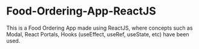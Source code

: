 # Food-Ordering-App-ReactJS
This is a Food Ordering App made using ReactJS, where concepts such as Modal, React Portals, Hooks (useEffect, useRef, useState, etc) have been used.
